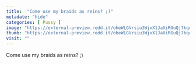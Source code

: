 ```yaml
---
title:  "Come use my braids as reins? ;)"
metadate: "hide"
categories: [ Pussy ]
image: "https://external-preview.redd.it/oheWLGVrsiu3WjxX1JaXiRGuQj7kqcSDUaA41DRiIyY.jpg?auto=webp&s=2ecbcc09a0c6b45fb743aafe81bc3ca545044ee8"
thumb: "https://external-preview.redd.it/oheWLGVrsiu3WjxX1JaXiRGuQj7kqcSDUaA41DRiIyY.jpg?width=1080&crop=smart&auto=webp&s=9523cf916a161a53d7f4e37c7b9d88402733e35a"
visit: ""
---
```

Come use my braids as reins? ;)
